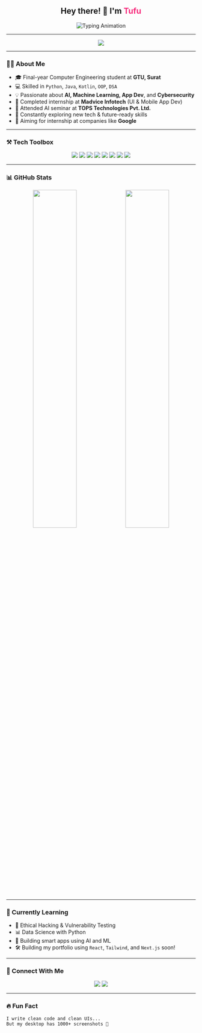 <!-- Tufu's GitHub Profile README -->

<h2 align="center">Hey there! 👋 I'm <span style="color:#f72d7d">Tufu</span></h2>

<p align="center">
  <img src="https://readme-typing-svg.demolab.com?font=Fira+Code&duration=3000&pause=500&color=00FFFF&center=true&vCenter=true&width=440&lines=Final+Year+Computer+Engineer;Python+%7C+Java+%7C+Kotlin+Developer;AI+%7C+Cybersecurity+%7C+ML+Learner;Always+Curious+%E2%9C%A8" alt="Typing Animation">
</p>

---

<div align="center">
  <img src="https://github-profile-trophy.vercel.app/?username=your-username&theme=matrix&margin-w=10&no-bg=true" />
</div>

---

### 🧑‍💻 About Me

- 🎓 Final-year Computer Engineering student at **GTU, Surat**
- 💻 Skilled in `Python`, `Java`, `Kotlin`, `OOP`, `DSA`
- 💡 Passionate about **AI, Machine Learning, App Dev**, and **Cybersecurity**
- 🔧 Completed internship at **Madvice Infotech** (UI & Mobile App Dev)
- 🤖 Attended AI seminar at **TOPS Technologies Pvt. Ltd.**
- 💭 Constantly exploring new tech & future-ready skills
- 🎯 Aiming for internship at companies like **Google**

---

### ⚒️ Tech Toolbox

<p align="center">
  <img src="https://img.shields.io/badge/-Python-05122A?style=flat&logo=python" />
  <img src="https://img.shields.io/badge/-Java-05122A?style=flat&logo=java" />
  <img src="https://img.shields.io/badge/-Kotlin-05122A?style=flat&logo=kotlin" />
  <img src="https://img.shields.io/badge/-C++-05122A?style=flat&logo=c%2B%2B" />
  <img src="https://img.shields.io/badge/-Android%20Studio-05122A?style=flat&logo=android-studio" />
  <img src="https://img.shields.io/badge/-GitHub-05122A?style=flat&logo=github" />
  <img src="https://img.shields.io/badge/-Firebase-05122A?style=flat&logo=firebase" />
  <img src="https://img.shields.io/badge/-VS%20Code-05122A?style=flat&logo=visual-studio-code" />
</p>

---

### 📊 GitHub Stats

<div align="center">
  <img src="https://github-readme-stats.vercel.app/api?username=your-username&show_icons=true&theme=github_dark" width="48%" />
  <img src="https://github-readme-streak-stats.herokuapp.com?user=your-username&theme=github-dark-blue&hide_border=true" width="48%" />
</div>

---

### 🌱 Currently Learning

- 🔐 Ethical Hacking & Vulnerability Testing  
- 📊 Data Science with Python  
- 🤖 Building smart apps using AI and ML  
- 🛠️ Building my portfolio using `React`, `Tailwind`, and `Next.js` soon!

---

### 🔗 Connect With Me

<p align="center">
  <a href="tufailmalek18@gmail.com"><img src="https://miro.medium.com/v2/resize:fit:807/1*O9pYXOq8roaoJsVzBdH_OQ.jpeg"></a>
  <a href="https://www.linkedin.com/in/your-profile"><img src="https://img.shields.io/badge/-LinkedIn-0077B5?style=for-the-badge&logo=linkedin&logoColor=white"></a>
</p>

---

### 🔥 Fun Fact

```txt
I write clean code and clean UIs...
But my desktop has 1000+ screenshots 🤯


  

